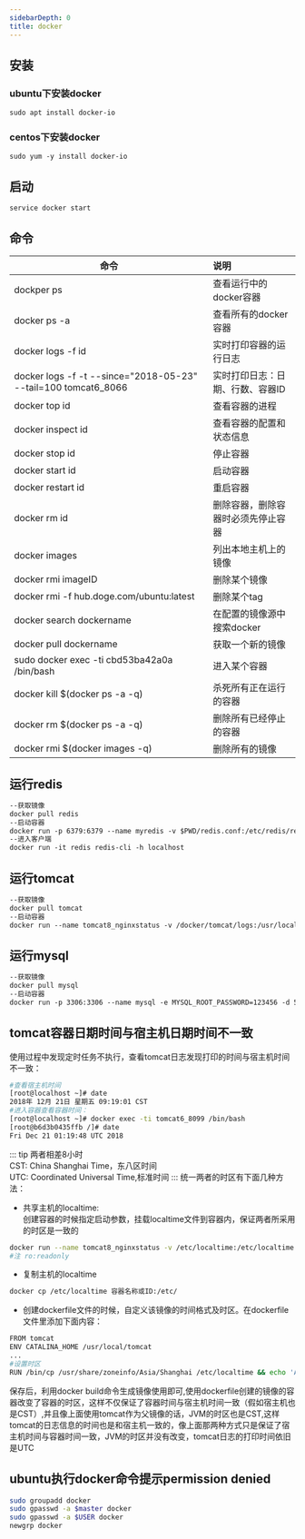 ```yaml
---
sidebarDepth: 0
title: docker
---
```


## 安装
### ubuntu下安装docker
<code>sudo apt install docker-io</code>
### centos下安装docker
<code>sudo yum -y install docker-io</code>

## 启动
<code>service docker start</code>

## 命令
| 命令      | 说明     |
| ------------- |:-------------|
| dockper ps      | 查看运行中的docker容器 | 
| docker ps -a	| 查看所有的docker容器 |
| docker logs -f id | 实时打印容器的运行日志 |
| docker logs -f -t --since="2018-05-23" --tail=100 tomcat6_8066 | 实时打印日志：日期、行数、容器ID|
| docker top id | 查看容器的进程|
| docker inspect id	| 查看容器的配置和状态信息|
| docker stop id | 停止容器|
| docker start id| 启动容器 |
| docker restart id| 重启容器 |
| docker rm id | 删除容器，删除容器时必须先停止容器|
| docker images	| 列出本地主机上的镜像 |
| docker rmi imageID | 删除某个镜像|
| docker rmi -f hub.doge.com/ubuntu:latest | 删除某个tag|
| docker search dockername | 在配置的镜像源中搜索docker |
| docker pull dockername | 获取一个新的镜像|
| sudo docker exec -ti cbd53ba42a0a /bin/bash|进入某个容器|
| docker kill $(docker ps -a -q)|杀死所有正在运行的容器|
| docker rm $(docker ps -a -q)|删除所有已经停止的容器|
| docker rmi $(docker images -q)|删除所有的镜像|

## 运行redis
```markdown
--获取镜像   
docker pull redis    
--启动容器   
docker run -p 6379:6379 --name myredis -v $PWD/redis.conf:/etc/redis/redis.conf -v $PWD/data:/data -d docker.io/redis redis-server /etc/redis/redis.conf --appendonly yes --requirepass "bestlink"
--进入客户端   
docker run -it redis redis-cli -h localhost
```
## 运行tomcat
```markdown
--获取镜像   
docker pull tomcat
--启动容器
docker run --name tomcat8_nginxstatus -v /docker/tomcat/logs:/usr/local/tomcat/logs -v /docker/tomcat/webapps:/usr/local/tomcat/webapps -d -p 80:8080 11df4b40749f   
```
## 运行mysql
```markdown
--获取镜像   
docker pull mysql
--启动容器
docker run -p 3306:3306 --name mysql -e MYSQL_ROOT_PASSWORD=123456 -d 5709795eeffa
```
## tomcat容器日期时间与宿主机日期时间不一致
使用过程中发现定时任务不执行，查看tomcat日志发现打印的时间与宿主机时间不一致：
```bash
#查看宿主机时间
[root@localhost ~]# date
2018年 12月 21日 星期五 09:19:01 CST
#进入容器查看容器时间：
[root@localhost ~]# docker exec -ti tomcat6_8099 /bin/bash
[root@b6d3b0435ffb /]# date
Fri Dec 21 01:19:48 UTC 2018
```
::: tip
两者相差8小时   
CST: China Shanghai Time，东八区时间   
UTC: Coordinated Universal Time,标准时间
:::
统一两者的时区有下面几种方法：
* 共享主机的localtime:   
创建容器的时候指定启动参数，挂载localtime文件到容器内，保证两者所采用的时区是一致的
```bash
docker run --name tomcat8_nginxstatus -v /etc/localtime:/etc/localtime:ro -v /etc/timezone:/etc/timezone:ro -v /docker/tomcat/logs:/usr/local/tomcat/logs -v /docker/tomcat/webapps:/usr/local/tomcat/webapps -d -p 80:8080 11df4b40749f
#注 ro:readonly   
```
* 复制主机的localtime
```bash
docker cp /etc/localtime 容器名称或ID:/etc/
```
* 创建dockerfile文件的时候，自定义该镜像的时间格式及时区。在dockerfile文件里添加下面内容：
```bash
FROM tomcat
ENV CATALINA_HOME /usr/local/tomcat
...
#设置时区   
RUN /bin/cp /usr/share/zoneinfo/Asia/Shanghai /etc/localtime && echo 'Asia/Shanghai' >/etc/timezone

```
保存后，利用docker build命令生成镜像使用即可,使用dockerfile创建的镜像的容器改变了容器的时区，这样不仅保证了容器时间与宿主机时间一致（假如宿主机也是CST）,并且像上面使用tomcat作为父镜像的话，JVM的时区也是CST,这样tomcat的日志信息的时间也是和宿主机一致的，像上面那两种方式只是保证了宿主机时间与容器时间一致，JVM的时区并没有改变，tomcat日志的打印时间依旧是UTC

## ubuntu执行docker命令提示permission denied
```bash
sudo groupadd docker
sudo gpasswd -a $master docker
sudo gpasswd -a $USER docker
newgrp docker

```
